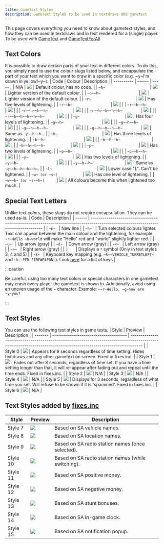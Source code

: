 ```yaml
---
title: GameText Styles
description: GameText Styles to be used in textdraws and gametext
---
```


This page covers everything you need to know about gametext styles, and how they can be used in textdraws and in text rendered for a (single) player.
To be used with [GameText](../functions/GameTextForPlayer) and [GameTextForAll](../functions/GameTextForAll).

## Text Colors
It is possible to draw certain parts of your text in different colors. To do this, you simply need to use the colour slugs listed below, and encapsulate the part of your text which you want to draw in a specific color (e.g. \~y\~I'm drawn in yellow!\~y\~).
| Code                      | Colour | Description |
| ----------                | ------ | ----- |
| N/A                       | ![](/images/gameTextStyles/-.png) | Default colour, has no code.           |
| `~h~                    ` | ![](/images/gameTextStyles/h.png) | Lighter version of the default colour. |
| `~h~~h~                 ` | ![](/images/gameTextStyles/hh.png) | Lighter version of the default colour. |
| `~r~                    ` | ![](/images/gameTextStyles/r.png) | Has five levels of lightening.         |
| `~r~~h~                 ` | ![](/images/gameTextStyles/rh.png) | |
| `~r~~h~~h~              ` | ![](/images/gameTextStyles/rhh.png) | |
| `~r~~h~~h~~h~           ` | ![](/images/gameTextStyles/rhhh.png) | |
| `~r~~h~~h~~h~~h~        ` | ![](/images/gameTextStyles/rhhhh.png) | |
| `~r~~h~~h~~h~~h~~h~     ` | ![](/images/gameTextStyles/rhhhhh.png) | |
| `~g~                    ` | ![](/images/gameTextStyles/g.png) | Has four levels of lightening. |
| `~g~~h~                 ` | ![](/images/gameTextStyles/gh.png) | |
| `~g~~h~~h~              ` | ![](/images/gameTextStyles/ghh.png) | |
| `~g~~h~~h~~h~           ` | ![](/images/gameTextStyles/ghhh.png) | |
| `~g~~h~~h~~h~~h~        ` | ![](/images/gameTextStyles/ghhhh.png) | Same as `~y~~h~~h~`. |
| `~b~                    ` | ![](/images/gameTextStyles/b.png) | Has three levels of lightening. |
| `~b~~h~                 ` | ![](/images/gameTextStyles/bh.png) | |
| `~b~~h~~h~              ` | ![](/images/gameTextStyles/bhh.png) | |
| `~b~~h~~h~~h~           ` | ![](/images/gameTextStyles/bhhh.png) | |
| `~p~                    ` | ![](/images/gameTextStyles/p.png) | Has two levels of lightening. |
| `~p~~h~                 ` | ![](/images/gameTextStyles/ph.png) | |
| `~p~~h~~h~              ` | ![](/images/gameTextStyles/phh.png) | |
| `~y~                    ` | ![](/images/gameTextStyles/y.png) | Has two levels of lightening. |
| `~y~~h~                 ` | ![](/images/gameTextStyles/yh.png) | |
| `~y~~h~~h~              ` | ![](/images/gameTextStyles/yhh.png) | Same as `~g~~h~~h~~h~~h~`. |
| `~l~                    ` | ![](/images/gameTextStyles/l.png) | Lower case "L".  Can't be lightened. |
| `~w~ (or ~s~)           ` | ![](/images/gameTextStyles/w.png) | Has one level of lightening. |
| `~w~~h~ (or ~s~~h~)     ` | ![](/images/gameTextStyles/wh.png) | All colours become this when lightened too much. |

## Special Text Letters
Unlike text colors, these slugs do not require encapsulation. They can be used as-is.
| Code | Description                                                                                                                         |
| ------ | ----------------------------------------------------------------------------------------------------------------------------------- |
| `~n~ ` | New line                                                                                                                            |
| `~h~ ` | Turn selected colours lighter.  Text can appear between the main colour and the lightening, for example `~r~Hello ~h~world` will make "Hello" red and "world" slightly lighter red. |
| `~u~ ` | Up arrow (gray)                                                                                                                     |
| `~d~ ` | Down arrow (gray)                                                                                                                   |
| `~<~ ` | Left arrow (gray)                                                                                                                   |
| `~>~ ` | Right arrow (gray)                                                                                                                  |
| `]   ` | Displays a `*` symbol (Only in text styles 3, 4 and 5)                                                                               |
| `~k~ ` | Keyboard key mapping (e.g. `~k~~VEHICLE_TURRETLEFT~` and `~k~~PED_FIREWEAPON~`). Look [here](../resources/keys) for a list of keys    |

:::caution

Be careful, using too many text colors or special characters in one gametext may crash every player the gametext is shown to. Additionally, avoid using an uneven usage of the `~` character. Example: `~~r~Hello, ~g~how are ~y~you?`

:::

## Text Styles
You can use the following text styles in game texts.
| Style   | Preview                                | Description                                                                                                                                                        |
| ------- | -------------------------------------- | ------------------------------------------------------------------------------------------------------------------------------------------------------------------ |
| Style 0 | ![](/images/gameTextStyles/style0.png) | Appears for 9 seconds regardless of time setting. Hides textdraws and any other gametext on screen.  Fixed in fixes.inc.                                                                |
| Style 1 | ![](/images/gameTextStyles/style1.png) | Fades out after 8 seconds, regardless of time set. If you have a time setting longer than that, it will re-appear after fading out and repeat until the time ends.  Fixed in fixes.inc. |
| Style 2 | ![](/images/gameTextStyles/style2.png) | N/A                                                                                                                                                                |
| Style 3 | ![](/images/gameTextStyles/style3.png) | N/A                                                                                                                                                                |
| Style 4 | ![](/images/gameTextStyles/style4.png) | N/A                                                                                                                                                                |
| Style 5 | ![](/images/gameTextStyles/style5.png) | Displays for 3 seconds, regardless of what time you set. Will refuse to be shown if it is 'spammed'.  Fixed in fixes.inc.                                                               |
| Style 6 | ![](/images/gameTextStyles/style6.png) | N/A                                                                                                                                                                |

## Text Styles added by [fixes.inc](https://github.com/pawn-lang/sa-mp-fixes)  
| Style   | Preview                                | Description                                                                                                                                                        |
| ------- | -------------------------------------- | ------------------------------------------------------------------------------------------------------------------------------------------------------------------ |
| Style 7 | ![](/images/gameTextStyles/style7.png) | Based on SA vehicle names.                                                                                                                                                             |
| Style 8 | ![](/images/gameTextStyles/style8.png) | Based on SA location names.                                                                                                                                                              |
| Style 9 | ![](/images/gameTextStyles/style9.png) | Based on SA radio station names (once selected).                                                                                                                                                              |
| Style 10 | ![](/images/gameTextStyles/style10.png) | Based on SA radio station names (while switching).                                                                                                                                                            |
| Style 11 | ![](/images/gameTextStyles/style11.png) | Based on SA positive money.                                                                                                                                                              |
| Style 12 | ![](/images/gameTextStyles/style12.png) | Based on SA negative money.                                                                                                                                                             |
| Style 13 | ![](/images/gameTextStyles/style13.png) | Based on SA stunt bonuses.                                                                                                                                                             |
| Style 14 | ![](/images/gameTextStyles/style14.png) | Based on SA in-game clock.                                                                                                                                                             |
| Style 15 | ![](/images/gameTextStyles/style15.png) | Based on SA notification popup.                                                                                                                                                              |
